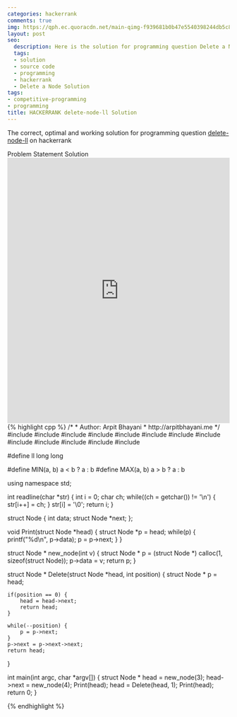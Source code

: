 ```yaml
---
categories: hackerrank
comments: true
img: https://qph.ec.quoracdn.net/main-qimg-f939681b0b47e5540398244db5c8966f?convert_to_webp=true
layout: post
seo:
  description: Here is the solution for programming question Delete a Node on hackerrank
  tags:
  - solution
  - source code
  - programming
  - hackerrank
  - Delete a Node Solution
tags:
- competitive-programming
- programming
title: HACKERRANK delete-node-ll Solution
---
```

The correct, optimal and working solution for programming question [delete-node-ll](https://www.hackerrank.com/challenges/delete-a-node-from-a-linked-list) on hackerrank

<div class="ui secondary pointing large menu">
  <a class="grey item" data-tab="problem-statement">
    Problem Statement
  </a>
  <a class="active item grey" data-tab="solution">
    Solution
  </a>
</div>
<div class="ui bottom attached tab" data-tab="problem-statement">
    <iframe src="https://www.hackerrank.com/challenges/delete-a-node-from-a-linked-list" width="100%" height="600px" style="overflow: scroll; border: none;"></iframe>
</div>
<div class="ui bottom attached active tab" data-tab="solution">
{% highlight cpp %}
/*
 *  Author: Arpit Bhayani
 *  http://arpitbhayani.me
 */
#include <cmath>
#include <cstdio>
#include <cstdlib>
#include <climits>
#include <deque>
#include <iostream>
#include <list>
#include <limits>
#include <map>
#include <queue>
#include <set>
#include <stack>
#include <vector>

#define ll long long

#define MIN(a, b) a < b ? a : b
#define MAX(a, b) a > b ? a : b

using namespace std;

int readline(char *str) {
    int i = 0;
    char ch;
    while((ch = getchar()) != '\n') {
        str[i++] = ch;
    }
    str[i] = '\0';
    return i;
}

struct Node {
    int data;
    struct Node *next;
};

void Print(struct Node *head) {
    struct Node *p = head;
    while(p) {
        printf("%d\n", p->data);
        p = p->next;
    }
}

struct Node * new_node(int v) {
    struct Node * p = (struct Node *) calloc(1, sizeof(struct Node));
    p->data = v;
    return p;
}

struct Node * Delete(struct Node *head, int position) {
    struct Node * p = head;

    if(position == 0) {
        head = head->next;
        return head;
    }

    while(--position) {
        p = p->next;
    }
    p->next = p->next->next;
    return head;
}

int main(int argc, char *argv[]) {
    struct Node * head = new_node(3);
    head->next = new_node(4);
    Print(head);
    head = Delete(head, 1);
    Print(head);
    return 0;
}

{% endhighlight %}
</div>
